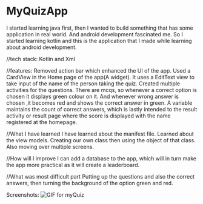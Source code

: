# MyQuizApp

I started learning java first, then I wanted to build something that has some application in real world. And android development fascinated me. So I started learning kotlin and this is the application that I made while learning about android development. 

//tech stack:
Kotlin and Xml

//features:
Removed action bar which enhanced the UI of the app.
Used a CardView in the Home page of the app(A widget).
It uses a EditText view to take input of the name of the person taking the quiz.
Created multiple activities for the questions.
There are mcqs, so whenever a correct option is chosen it displays green colour on it.
And whenever wrong answer is chosen ,it becomes red and shows the correct answer in green.
A variable maintains the count of correct answers, which is lastly intended to the result activity or result page where the score is displayed with the name registered at the homepage.

//What I have learned
I have learned about the manifest file.
Learned about the view models.
Creating our own class then using the object of that class.
Also moving over multiple screens.

//How will I improve
I can add a database to the app, which will in turn make the app more practical as it will create a leaderboard.

//What was most difficult part
Putting up the questions and also the correct answers, then turning the background of the option green and red.

Screenshots:
![GIF for myQuiz](https://user-images.githubusercontent.com/86184883/189257702-42e5f57c-1fee-4111-8ef3-da759a790db0.gif)



